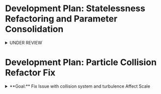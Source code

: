 # Development Plan: Statelessness Refactoring and Parameter Consolidation

<details>
<summary>UNDER REVIEW</summary>

## Phase 0: Validate Current Architecture Documentation

<details>
<summary>**Goal:** Systematically verify the accuracy of notebook.md content against the actual codebase</summary>

**IMPLEMENTATION CHECKLIST:**

1. - [ ] Validate Main Controller architecture:

   * Confirm event system implementation in `main.js`
   * Verify parameter structure (`gridParams` and `simParams`)
   * Document any discrepancies in component initialization flow

2. - [ ] Validate Core Systems:

   * Verify `DimensionManager` responsibilities and APIs
   * Confirm `BoundaryManager` implementation and boundary handling
   * Validate `ParticleSystem` integration points and data flow
   * Check `FluidFLIP` parameter usage and simulation integration

3. - [ ] Validate Rendering Pipeline:

   * Analyze `GridGenRenderer` implementation vs. documentation
   * Confirm `ParticleRenderer` capabilities and integration
   * Verify `OverlayManager` existence and functionality
   * Check `ShaderManager` protocol implementation

4. - [ ] Validate Physics Components:

   * Confirm `CollisionSystem` parameter structure and integration
   * Document force system implementations and interfaces
   * Verify boundary system implementation against documentation

5. - [ ] Validate UI Systems:

   * Confirm `UiManager` organization and event handling
   * Check UI panel organization and actual controls
   * Verify `PresetManager` implementation and capabilities
   * Validate event bus implementation (`uiControlChanged`, `simParamsUpdated`)

6. - [ ] Validate Event Flow:

   * Trace actual event propagation paths through the codebase
   * Document any additional events not captured in notebook
   * Verify component subscription patterns

7. - [ ] Validate Parameter Structure:

   * Map actual parameters in `gridParams` and `simParams`
   * Document any undocumented parameters or structures
   * Confirm persistence mechanisms for parameters

8. - [ ] Update notebook.md with verified information:
   - Correct any inaccuracies
   - Add missing details
   - Revise descriptions based on actual implementation
   </details>

## Phase 1: Component Analysis for Statelessness

<details>
<summary>**Goal:** Evaluate key Sim components for statelessness to identify refactoring candidates</summary>

**IMPLEMENTATION CHECKLIST:**

1. - [ ] Analyze `GridGenRenderer` for state dependencies:

   * Identify internal state maintained between method calls
   * Document method parameters vs. relied-upon instance properties
   * Evaluate event subscriptions and pattern of state updates

2. - [ ] Analyze `ParticleSystem` for state dependencies:

   * Map particle state flow (creation, update, retrieval)
   * Identify parameters passed vs. stored between update cycles
   * Evaluate options for more explicit state passing

3. - [ ] Analyze `GridRenderModes` for state dependencies:

   * Examine value calculation and caching mechanisms
   * Identify smoothing logic relying on previous state
   * Document data flow between calculation methods

4. - [ ] Analyze Force Components (`TurbulenceField`, `VoronoiField`, etc.):

   * Compare implementation patterns across force components
   * Identify state stored between update cycles
   * Evaluate options for consistent external parameter passing

5. - [ ] Synthesize findings and patterns:
   - Create a consistent model for stateless component design
   - Define clear patterns for necessary state management
   - Prioritize components for refactoring
   </details>

## Phase 2: Parameter Consolidation

<details>
<summary>**Goal:** Continue centralizing simulation parameters into coherent structures in `gridParams`</summary>

**IMPLEMENTATION CHECKLIST:**

1. - [ ] Create `gridParams.particles` object:

   * Add `count` parameter (decouple from grid cell count)
   * Add `radius` parameter
   * Modify `ParticleSystem` to use these parameters
   * Update UI controls to modify the new parameters

2. - [ ] Create `gridParams.collision` object:

   * Add parameters for `enabled`, `gridSize`, `repulsion`, `particleRestitution`
   * Modify `CollisionSystem` constructor to extract from `gridParams`
   * Update `ParticleSystem` to pass `gridParams` to `CollisionSystem`

3. - [ ] Evaluate `TurbulenceField` parameters:

   * Decide between full consolidation or dedicated config object
   * Implement the chosen approach
   * Update UI to interact with the new parameter structure

4. - [ ] Examine `VoronoiField` parameters:

   * Create parameter structure aligned with the pattern used for TurbulenceField
   * Implement consistent initialization and update pattern

5. - [ ] Create a centralized defaults system:
   - Implement a defaults registry for easy preset creation
   - Allow component-specific default overrides
   - Ensure backward compatibility with existing presets
   </details>

## Phase 3: Specific Component Refactoring

<details>
<summary>**Goal:** Refactor high-priority components toward increased statelessness</summary>

**IMPLEMENTATION CHECKLIST:**

1. - [ ] Refactor `GridRenderModes`:

   * Move smoothing state to an explicit cache object
   * Pass all dimensions and parameters explicitly to calculation methods
   * Make calculation methods pure functions where possible
   * Implement a clear pattern for necessary state updates

2. - [ ] Refactor `ParticleSystem`:

   * Extract state management into dedicated objects
   * Make update logic rely on passed parameters rather than instance state
   * Implement a clear data flow pattern for forces and constraints

3. - [ ] Refactor `GridGenRenderer`:

   * Make `draw` method rely on passed state rather than instance properties
   * Extract color calculation to a pure function
   * Separate buffer management from rendering logic

4. - [ ] Refactor Force Components:
   - Apply consistent patterns across all force components
   - Extract configuration from instance state
   - Provide explicit update methods that receive and return state
   </details>

## Phase 4: Testing and Verification

<details>
<summary>**Goal:** Ensure refactored components maintain functional equivalence</summary>

**IMPLEMENTATION CHECKLIST:**

1. - [ ] Develop a rendering comparison framework:

   * Create tools to compare visual output before/after changes
   * Implement frame-by-frame comparison capability

2. - [ ] Develop a physics consistency verification:

   * Log key physics parameters at specific time steps
   * Compare simulation trajectories before/after changes

3. - [ ] Test with different presets:

   * Verify all existing presets work correctly
   * Test boundary conditions and edge cases

4. - [ ] Performance evaluation:
   - Benchmark before/after refactoring
   - Identify any performance regressions
   - Optimize critical paths as needed

5. - [x] **Investigate and Fix Particle Size Rendering Bug:** (Added for current debugging task)
   * Compare `main.js` and `ShaderManager.js` between `Sim` and `Sim copy`.
   * Identify differences in GL state management or initialization order.
   * Resolve the root cause preventing per-vertex `size` attribute from working in the main `Sim` renderer.
   </details>
   </details>

# Development Plan: Particle Collision Refactor Fix

<details>
<summary>**Goal:** Fix Issue with collision system and turbulence Affect Scale</summary>

IMPLEMENTATION CHECKLIST:

1.  - [ ] **Modify `Sim/src/simulation/forces/collisionSystem.js`:**
    * Navigate to the `resolveCollision` method.
    * Locate and **delete** the lines calculating `densityFactor`.
    * Locate the line calculating `minDist`.
    * **Replace** it with the logic to calculate a new `spacingMultiplier = 1.0 + (this.particleSystem.restDensity * 0.05)` (with safety checks) and update `minDist = (radiusI + radiusJ) * spacingMultiplier`.
2.  - [ ] **Modify `Sim/src/simulation/core/fluidFLIP.js`:**
    * Navigate to the `transferToParticles` method.
    * Locate and **delete** the `if` block calling `this.applyRestDensityEffect(...)`.
    * Locate and **delete** the entire `applyRestDensityEffect` method definition.
3.  - [ ] **Update Memory Bank:**
        _ Append analysis notes to `memoryBank/notebook.md` (Done prior).
        _ Add this plan to `memoryBank/plan.md` (This step). \* Update `memoryBank/architecture_sim.md` if necessary (Not deemed necessary for this change).
    </details>
